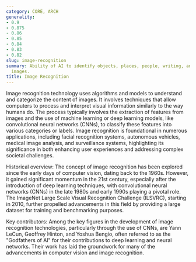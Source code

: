 ```yaml
---
category: CORE, ARCH
generality:
- 0.9
- 0.875
- 0.86
- 0.85
- 0.84
- 0.83
- 0.82
slug: image-recognition
summary: Ability of AI to identify objects, places, people, writing, and actions in
  images.
title: Image Recognition
---
```


Image recognition technology uses algorithms and models to understand and categorize the content of images. It involves techniques that allow computers to process and interpret visual information similarly to the way humans do. The process typically involves the extraction of features from images and the use of machine learning or deep learning models, like convolutional neural networks (CNNs), to classify these features into various categories or labels. Image recognition is foundational in numerous applications, including facial recognition systems, autonomous vehicles, medical image analysis, and surveillance systems, highlighting its significance in both enhancing user experiences and addressing complex societal challenges.

Historical overview: The concept of image recognition has been explored since the early days of computer vision, dating back to the 1960s. However, it gained significant momentum in the 21st century, especially after the introduction of deep learning techniques, with convolutional neural networks (CNNs) in the late 1980s and early 1990s playing a pivotal role. The ImageNet Large Scale Visual Recognition Challenge (ILSVRC), starting in 2010, further propelled advancements in this field by providing a large dataset for training and benchmarking purposes.

Key contributors: Among the key figures in the development of image recognition technologies, particularly through the use of CNNs, are Yann LeCun, Geoffrey Hinton, and Yoshua Bengio, often referred to as the "Godfathers of AI" for their contributions to deep learning and neural networks. Their work has laid the groundwork for many of the advancements in computer vision and image recognition.